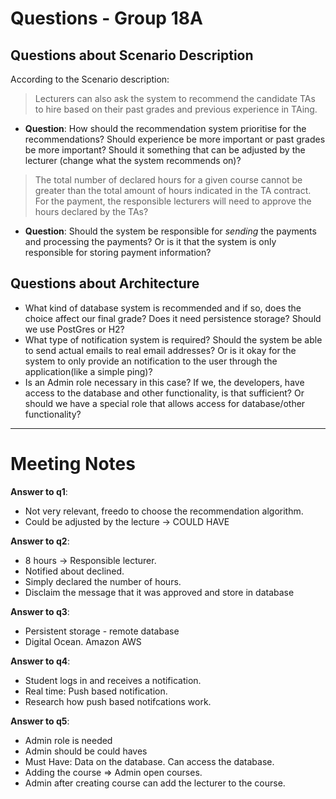 # Questions - Group 18A 

## Questions about Scenario Description 
According to the Scenario description:
> Lecturers can also ask the system to recommend the candidate TAs to hire based on their past grades and previous experience in TAing. 

- **Question**: How should the recommendation system prioritise for the recommendations? Should experience be more important or past grades be more important? Should it something that can be adjusted by the lecturer (change what the system recommends on)? 

> The total number of declared hours for a given course cannot be greater than the total amount of hours indicated in the TA contract. For the payment, the responsible lecturers will need to approve the hours declared by the TAs? 
- **Question**: Should the system be responsible for *sending* the payments and processing the payments? Or is it that the system is only responsible for storing payment information? 

## Questions about Architecture 
- What kind of database system is recommended and if so, does the choice affect our final grade? Does it need persistence storage? Should we use PostGres or H2? 
- What type of notification system is required? Should the system be able to send actual emails to real email addresses? Or is it okay for the system to only provide an notification to the user through the application(like a simple ping)? 
- Is an Admin role necessary in this case? If we, the developers, have access to the database and other functionality, is that sufficient? Or should we have a special role that allows access for database/other functionality? 

----
# Meeting Notes 

**Answer to q1**: 
- Not very relevant, freedo to choose the recommendation algorithm. 
- Could be adjusted by the lecture -> COULD HAVE 

**Answer to q2**:
- 8 hours -> Responsible lecturer. 
- Notified about declined. 
- Simply declared the number of hours. 
- Disclaim the message that it was approved and store in database

**Answer to q3**:
- Persistent storage - remote database
- Digital Ocean. Amazon AWS

**Answer to q4**: 
- Student logs in and receives a notification. 
- Real time: Push based notification. 
- Research how push based notifcations work. 

**Answer to q5**:
- Admin role is needed
- Admin should be could haves
- Must Have: Data on the database. Can access the database. 
- Adding the course => Admin open courses. 
- Admin after creating course can add the lecturer to the course. 
